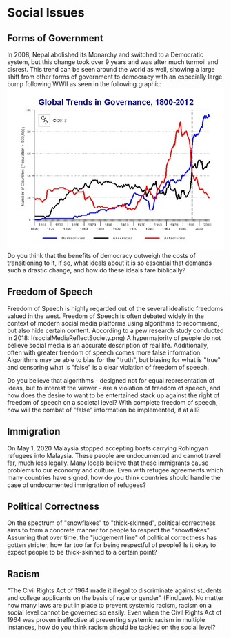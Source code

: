 # Social Issues
## Forms of Government
In 2008, Nepal abolished its Monarchy and switched to a Democratic system, but this change took over 9 years and was after much turmoil and disrest. This trend can be seen around the world as well, showing a large shift from other forms of government to democracy with an especially large bump following WWII as seen in the following graphic:
![globalTrendsInGovernance](./attachments/globalTrendsInGovernance.png)
Do you think that the benefits of democracy outweigh the costs of transitioning to it, if so, what ideals about it is so essential that demands such a drastic change, and how do these ideals fare biblically?

## Freedom of Speech
Freedom of Speech is highly regarded out of the several idealistic freedoms valued in the west. Freedom of Speech is often debated widely in the context of modern social media platforms using algorithms to recommend, but also hide certain content. According to a pew research study conducted in 2018:
!(socialMediaReflectSociety.png)
A hypermajority of people do not believe social media is an accurate description of real life. Additionally, often with greater freedom of speech comes more false information. Algorithms may be able to bias for the "truth", but biasing for what is "true" and censoring what is "false" is a clear violation of freedom of speech.

Do you believe that algorithms - designed not for equal representation of ideas, but to interest the viewer - are a violation of freedom of speech, and how does the desire to want to be entertained stack up against the right of freedom of speech on a societal level? With complete freedom of speech, how will the combat of "false" information be implemented, if at all?

## Immigration
On May 1, 2020 Malaysia stopped accepting boats carrying Rohingyan refugees into Malaysia. These people are undocumented and cannot travel far, much less legally. Many locals believe that these immigrants cause problems to our economy and culture. Even with refugee agreements which many countries have signed, how do you think countries should handle the case of undocumented immigration of refugees?

## Political Correctness
On the spectrum of "snowflakes" to "thick-skinned", political correctness aims to form a concrete manner for people to respect the "snowflakes". Assuming that over time, the "judgement line" of political correctness has gotten stricter, how far too far for being respectful of people? Is it okay to expect people to be thick-skinned to a certain point?

## Racism
"The Civil Rights Act of 1964 made it illegal to discriminate against students and college applicants on the basis of race or gender" (FindLaw). No matter how many laws are put in place to prevent systemic racism, racism on a social level cannot be governed so easily. Even when the Civil Rights Act of 1964 was proven ineffective at preventing systemic racism in multiple instances, how do you think racism should be tackled on the social level?
